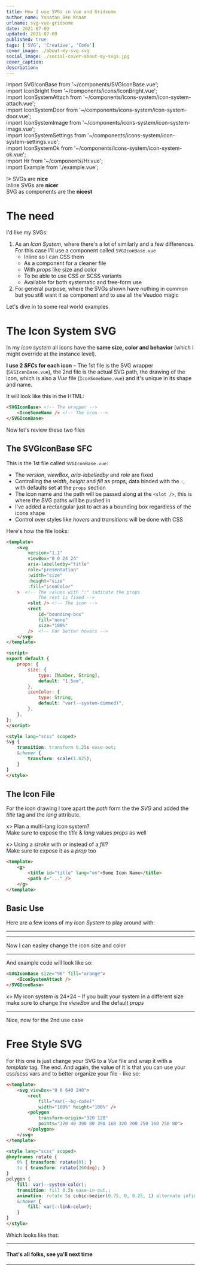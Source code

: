 ```yaml
---
title: How I use SVGs in Vue and Gridsome
author_name: Yonatan Ben Knaan
urlname: svg-vue-gridsome
date: 2021-07-09
updated: 2021-07-09
published: true
tags: ['SVG', 'Creative', 'Code']
cover_image: ./about-my-svg.svg
social_image: ./social-cover-about-my-svgs.jpg
cover_caption: 
description: 
---
```

import SVGIconBase from '~/components/SVGIconBase.vue';    
import IconBright from '~/components/icons/IconBright.vue';    
import IconSystemAttach from '~/components/icons-system/icon-system-attach.vue';    
import IconSystemDoor from '~/components/icons-system/icon-system-door.vue';    
import IconSystemImage from '~/components/icons-system/icon-system-image.vue';    
import IconSystemSettings from '~/components/icons-system/icon-system-settings.vue';    
import IconSystemOk from '~/components/icons-system/icon-system-ok.vue';    
import Hr from '~/components/Hr.vue';    
import Example from './example.vue';    

!> SVGs are **nice**  
Inline SVGs are **nicer**  
SVG as components are the **nicest**

# The need

I'd like my SVGs:

1. As an *Icon System*, where there's a lot of similarly and a few differences. 
   For this case I'll use a component called `SVGIconBase.vue`
   - Inline so I can CSS them
   - As a component for a cleaner file
   - With *props* like size and color
   - To be able to use CSS or SCSS variants
   - Available for both systematic and free-form use
2. For general purpose, where the SVGs shown have nothing in common but you still want it as component and to use all the Veudoo magic

Let's dive in to some real world examples

# The Icon System SVG

In my *icon system* all icons have the **same size, color and behavior** (which I might override at the instance level).  

**I use 2 *SFC*s for each icon** – The 1st file is the SVG wrapper (`SVGIconBase.vue`), the 2nd file is the actual SVG path, the drawing of the icon, which is also a *Vue* file (`IconSomeName.vue`) and it's unique in its shape and name.  

It will look like this in the HTML:

```html
<SVGIconBase> <!-- The wrapper -->
    <IconSomeName /> <!-- The icon -->
</SVGIconBase>
```

Now let's review these two files
## The SVGIconBase SFC

This is the 1st file called `SVGIconBase.vue`:
- The *version*, *viewBox*, *aria-labelledby* and *role* are fixed 
- Controlling the *width*, *height* and *fill* as props, data binded with the `:`, with defaults set at the `props` section
- The icon name and the path will be passed along at the `<slot />`, this is where the SVG paths will be pushed in
- I've added a rectangular just to act as a bounding box regardless of the icons shape
- Control over styles like *hovers* and *transitions* will be done with CSS

Here's how the file looks:

```html
<template>
	<svg
        version="1.1"
		viewBox="0 0 24 24" 
		aria-labelledby="title"
		role="presentation"
		:width="size"
        :height="size"
		:fill="iconColor"
	>  <!-- The values with ":" indicate the props
            The rest is fixed -->
		<slot /> <!-- The icon -->
		<rect 
            id="bounding-box" 
            fill="none" 
            size="100%" 
        />  <!-- For better hovers -->
	</svg>
</template>

<script>
export default {
	props: {
		size: {
			type: [Number, String],
			default: "1.5em",
		},
		iconColor: {
			type: String,
			default: "var(--system-dimmed)",
		},
	},
};
</script>

<style lang="scss" scoped>
svg {
	transition: transform 0.25s ease-out;
	&:hover {
		transform: scale(1.025);
	}
}
</style>
```
## The Icon File

For the icon drawing I tore apart the *path* form the the *SVG* and added the *title* tag and the *lang* attribute. 

x> Plan a multi-lang icon system?  
Make sure to expose the *title* & *lang* values *props* as well

x> Using a *stroke* with or instead of a *fill*?  
Make sure to expose it as a *prop* too

```html
<template>
	<g>
		<title id="title" lang="en">Some Icon Name</title>
		<path d="..." />
	</g>
</template>
```

## Basic Use

Here are a few icons of my *Icon System* to play around with:

<Hr />

<SVGIconBase>
    <IconSystemAttach />
</SVGIconBase>

<SVGIconBase>
    <IconSystemDoor/>
</SVGIconBase>

<SVGIconBase>
    <IconSystemImage/>
</SVGIconBase>

<SVGIconBase>
    <IconSystemSettings/>
</SVGIconBase>

<SVGIconBase>
    <IconSystemOk/>
</SVGIconBase>

<Hr />

Now I can easley change the icon size and color

<SVGIconBase
    size="16"
    fill="var(--title-color)"
    >
    <IconSystemAttach />
</SVGIconBase>

<SVGIconBase>
    <IconSystemAttach />
</SVGIconBase>

<SVGIconBase
    size="48"
    fill="var(--bg-primary-HL)"
    >
    <IconSystemAttach />
</SVGIconBase>

<SVGIconBase
    size="96"
    fill="var(--system-color-HL)"
    >
    <IconSystemAttach />
</SVGIconBase>

<Hr />

And example code will look like so:

```html
<SVGIconBase size="96" fill="orange">
    <IconSystemAttach />
</SVGIconBase>
```

x> My icon system is 24\*24 – If you built your system in a different size make sure to change the *viewBox* and the default *props*

<Hr />

Nice, now for the 2nd use case

# Free Style SVG

For this one is just change your SVG to a *Vue* file and wrap it with a *template* tag. The end. And again, the value of it is that you can use your css/scss vars and to better organize your file - like so:

```html
<<template>
	<svg viewBox="0 0 640 240">
		<rect 
            fill="var(--bg-code)" 
            width="100%" height="100%" />
        <polygon 
            transform-origin="320 120" 
            points="320 40 390 80 390 160 320 200 250 160 250 80">
        </polygon>
	</svg>
</template>

<style lang="scss" scoped>
@keyframes rotate {
	0% { transform: rotate(0); }
	to { transform: rotate(360deg); }
}
polygon {
	fill: var(--system-color);
	transition: fill 0.5s ease-in-out,;
	animation: rotate 5s cubic-bezier(0.75, 0, 0.25, 1) alternate infinite;
	&:hover {
		fill: var(--link-color);
	}
}
</style> 
```

Which looks like that:

<Example />

<Hr />

#### That's all folks, see ya'll next time

<Hr />